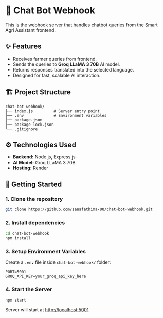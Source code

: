 # 🤖 Chat Bot Webhook

This is the webhook server that handles chatbot queries from the Smart Agri Assistant frontend.

## ✨ Features

- Receives farmer queries from frontend.
- Sends the queries to **Groq LLaMA 3 70B** AI model.
- Returns responses translated into the selected language.
- Designed for fast, scalable AI interaction.

## 🏗️ Project Structure

```
chat-bot-webhook/
├── index.js         # Server entry point
├── .env             # Environment variables
├── package.json
├── package-lock.json
└── .gitignore
```

## ⚙️ Technologies Used

- **Backend:** Node.js, Express.js
- **AI Model:** Groq LLaMA 3 70B
- **Hosting:** Render

## 🚀 Getting Started

### 1. Clone the repository

```bash
git clone https://github.com/sanafathima-00/chat-bot-webhook.git
```

### 2. Install dependencies

```bash
cd chat-bot-webhook
npm install
```

### 3. Setup Environment Variables

Create a `.env` file inside `chat-bot-webhook/` folder:

```env
PORT=5001
GROQ_API_KEY=your_groq_api_key_here
```

### 4. Start the Server

```bash
npm start
```

Server will start at [http://localhost:5001](http://localhost:5001)
